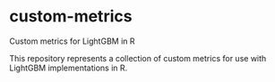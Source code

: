 # custom-metrics
Custom metrics for LightGBM in R

This repository represents a collection of custom metrics for use with LightGBM implementations in R.
